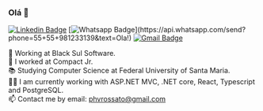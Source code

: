 ### Olá 👋
[![Linkedin Badge](https://img.shields.io/badge/-LinkedIn-blue?style=flat-square&logo=Linkedin&logoColor=white&link=https://www.linkedin.com/in/pedro-henrique-vestena-rossato-257032167)](https://www.linkedin.com/in/pedro-henrique-vestena-rossato-257032167)
[![Whatsapp Badge](https://img.shields.io/badge/-Whatsapp-4CA143?style=flat-square&labelColor=4CA143&logo=whatsapp&logoColor=white&link=https://api.whatsapp.com/send?phone=55+55+981233139&text=Ola!)](https://api.whatsapp.com/send?phone=55+55+981233139&text=Ola!)
[![Gmail Badge](https://img.shields.io/badge/-Gmail-c14438?style=flat-square&logo=Gmail&logoColor=white&link=mailto:phvrossato@gmail.com)](mailto:phvrossato@gmail.com)

🚀 Working at Black Sul Software.\
💾 I worked at Compact Jr.\
📚 Studying Computer Science at Federal University of Santa Maria.\
👨‍💻 I am currently working with ASP.NET MVC, .NET core, React, Typescript and PostgreSQL.\
📫 Contact me by email: phvrossato@gmail.com
